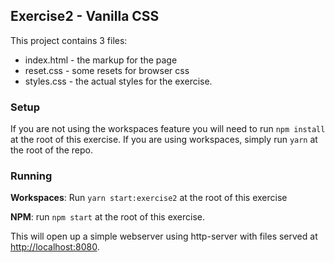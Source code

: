## Exercise2 - Vanilla CSS

This project contains 3 files:
* index.html - the markup for the page
* reset.css - some resets for browser css
* styles.css - the actual styles for the exercise.

### Setup
If you are not using the workspaces feature you will need to run `npm install` at the root of this exercise. If you are using workspaces, simply run `yarn` at the root of the repo.

### Running
**Workspaces**: Run `yarn start:exercise2` at the root of this exercise

**NPM**: run `npm start` at the root of this exercise.

This will open up a simple webserver using http-server with files served at [http://localhost:8080](http://localhost:8080).
